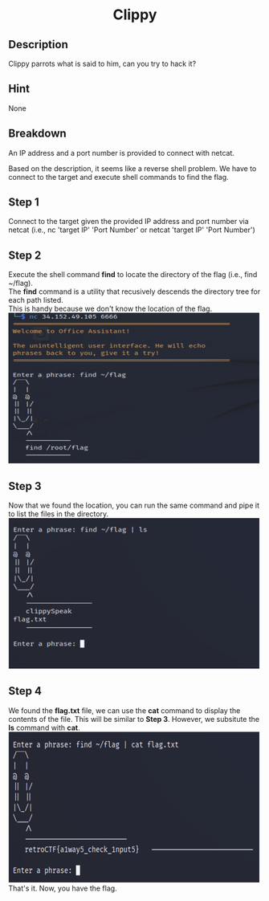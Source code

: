 <h1 align=center> Clippy </h1>

<h2> Description </h2>

Clippy parrots what is said to him, can you try to hack it?


<h2> Hint </h2>

None

<h2> Breakdown </h2>

An IP address and a port number is provided to connect with netcat. <br>

Based on the description, it seems like a reverse shell problem. We have to connect to the target and execute shell commands to find the flag.

<h2> Step 1 </h2>
Connect to the target given the provided IP address and port number via netcat (i.e., nc 'target IP' 'Port Number' or netcat 'target IP' 'Port Number')

<h2> Step 2 </h2>
Execute the shell command <b>find</b> to locate the directory of the flag (i.e., find ~/flag). <br>
The <b>find</b> command is a utility that recusively descends the directory tree for each path listed. <br>
This is handy because we don't know the location of the flag.
<img src="./img/clippy_1.png" alt="source code" style="height: 300px; width:500px;"> <br>

<h2> Step 3 </h2>
Now that we found the location, you can run the same command and pipe it to list the files in the directory.
<img src="./img/clippy_2.png" alt="source code" style="height: 300px; width:500px;"> <br>

<h2> Step 4 </h2>
We found the <b>flag.txt</b> file, we can use the <b>cat</b> command to display the contents of the file. This will be similar to <b>Step 3</b>. However, we subsitute the <b>ls</b> command with <b>cat</b>. <br>
<img src="./img/clippy_3.png" alt="source code" style="height: 300px; width:500px;"> <br>
That's it. Now, you have the flag.